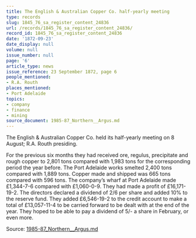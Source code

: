 ```yaml
---
title: The English & Australian Copper Co. half-yearly meeting
type: records
slug: 1845_76_sa_register_content_24836
url: /records/1845_76_sa_register_content_24836/
record_id: 1845_76_sa_register_content_24836
date: '1872-09-23'
date_display: null
volume: null
issue_number: null
page: '6'
article_type: news
issue_reference: 23 September 1872, page 6
people_mentioned:
- R.A. Routh
places_mentioned:
- Port Adelaide
topics:
- company
- finance
- mining
source_document: 1985-87_Northern__Argus.md
---
```


The English & Australian Copper Co. held its half-yearly meeting on 8 August; R.A. Routh presiding.

For the previous six months they had received ore, regulus, precipitate and rough copper to 2,801 tons compared with 1,983 tons for the corresponding period the year before.  The Port Adelaide works smelted 2,400 tons compared with 1,889 tons.  Copper made and shipped was 665 tons compared with 596 tons.  The company’s wharf at Port Adelaide made £1,344-7-6 compared with £1,060-0-9.  They had made a profit of £16,171-19-2.  The directors declared a dividend of 2/6 per share and added 10% to the reserve fund.  They added £6,546-19-2 to the credit account to make a total of £13,057-11-4 to be carried forward to be dealt with at the end of the year.  They hoped to be able to pay a dividend of 5/- a share in February, or even more.

Source: [1985-87_Northern__Argus.md](/downloads/markdown/1985-87_Northern__Argus.md)
